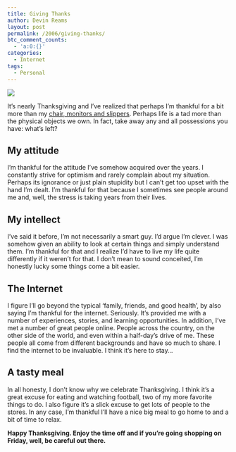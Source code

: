```yaml
---
title: Giving Thanks
author: Devin Reams
layout: post
permalink: /2006/giving-thanks/
btc_comment_counts:
  - 'a:0:{}'
categories:
  - Internet
tags:
  - Personal
---
```

<img src="https://devin.reams.me/wp-content/uploads/2006/11/turkey.jpg" align="center" />

It&#8217;s nearly Thanksgiving and I&#8217;ve realized that perhaps I&#8217;m thankful for a bit more than my [chair, monitors and slippers][1]. Perhaps life is a tad more than the physical objects we own. In fact, take away any and all possessions you have: what&#8217;s left?

<!--more-->

## My attitude

I&#8217;m thankful for the attitude I&#8217;ve somehow acquired over the years. I constantly strive for optimism and rarely complain about my situation. Perhaps its ignorance or just plain stupidity but I can&#8217;t get too upset with the hand I&#8217;m dealt. I&#8217;m thankful for that because I sometimes see people around me and, well, the stress is taking years from their lives.

## My intellect

I&#8217;ve said it before, I&#8217;m not necessarily a smart guy. I&#8217;d argue I&#8217;m clever. I was somehow given an ability to look at certain things and simply understand them. I&#8217;m thankful for that and I realize I&#8217;d have to live my life quite differently if it weren&#8217;t for that. I don&#8217;t mean to sound conceited, I&#8217;m honestly lucky some things come a bit easier.

## The Internet

I figure I&#8217;ll go beyond the typical &#8216;family, friends, and good health&#8217;, by also saying I&#8217;m thankful for the internet. Seriously. It&#8217;s provided me with a number of experiences, stories, and learning opportunities. In addition, I&#8217;ve met a number of great people online. People across the country, on the other side of the world, and even within a half-day&#8217;s drive of me. These people all come from different backgrounds and have so much to share. I find the internet to be invaluable. I think it&#8217;s here to stay&#8230;

## A tasty meal

In all honesty, I don&#8217;t know why we celebrate Thanksgiving. I think it&#8217;s a great excuse for eating and watching football, two of my more favorite things to do. I also figure it&#8217;s a slick excuse to get lots of people to the stores. In any case, I&#8217;m thankful I&#8217;ll have a nice big meal to go home to and a bit of time to relax.

**Happy Thanksgiving. Enjoy the time off and if you&#8217;re going shopping on Friday, well, be careful out there.**

 [1]: https://devin.reams.me/2006/being-thankful/